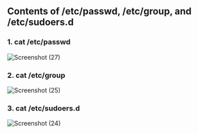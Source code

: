 ## **Contents of /etc/passwd, /etc/group, and /etc/sudoers.d**
### 1. cat /etc/passwd
![Screenshot (27)](https://user-images.githubusercontent.com/105119379/195520498-1031792b-d619-435d-aa90-f95f45da5e6f.png)
### 2. cat /etc/group
![Screenshot (25)](https://user-images.githubusercontent.com/105119379/195520660-d6ede309-94af-431d-8688-6b896586c261.png)
### 3. cat /etc/sudoers.d
![Screenshot (24)](https://user-images.githubusercontent.com/105119379/195520741-731828fb-ecc4-4dcc-a9ab-0f2bbc780206.png)
